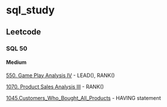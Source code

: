 # sql_study

## Leetcode
### SQL 50
#### Medium
[550. Game Play Analysis IV](./leetcode/550.Game_Play_Analysis_IV.sql) - LEAD(), RANK()

[1070. Product Sales Analysis III](./leetcode/1070.Product_Sales_Analysis_III.sql) - RANK()

[1045.Customers_Who_Bought_All_Products](./leetcode/1045.Customers_Who_Bought_All_Products.sql) - HAVING statement
